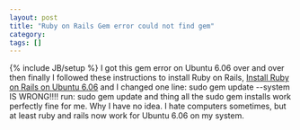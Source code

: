 ```yaml
---
layout: post
title: "Ruby on Rails Gem error could not find gem"
category:
tags: []
---
```

{% include JB/setup %}
I got this gem error on Ubuntu 6.06 over and over then finally I followed these instructions to install Ruby on Rails,    [Install Ruby on Rails on Ubuntu 6.06](https://help.ubuntu.com/community/RubyOnRails)    and I changed one line:    sudo gem update --system IS WRONG!!!!    run:    sudo gem update    and thing all the sudo gem installs work perfectly fine for me. Why I have no idea. I hate computers sometimes, but at least ruby and rails now work for Ubuntu 6.06 on my system.